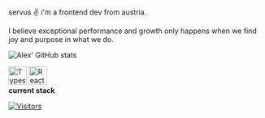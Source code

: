 servus ✌ i'm a frontend dev from austria. 

I believe exceptional performance and growth only happens when we find joy and purpose in what we do.

![Alex' GitHub stats](https://github-readme-stats.vercel.app/api?username=kitsunekyo&show_icons=true&theme=dark)

<a href="https://www.typescriptlang.org/" target="_blank" rel="noreferrer"><img src="https://raw.githubusercontent.com/danielcranney/readme-generator/main/public/icons/skills/typescript-colored.svg" width="36" height="36" alt="Typescript" /></a>
<a href="https://reactjs.org/" target="_blank" rel="noreferrer"><img src="https://raw.githubusercontent.com/danielcranney/readme-generator/main/public/icons/skills/react-colored.svg" width="36" height="36" alt="React" /></a>
<br>**current stack**

[![Visitors](https://api.visitorbadge.io/api/visitors?path=https%3A%2F%2Fgithub.com%2Fkitsunekyo&label=visitors&countColor=%2337d67a&style=plastic)](https://visitorbadge.io/status?path=https%3A%2F%2Fgithub.com%2Fkitsunekyo)
